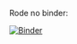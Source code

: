 Rode no binder:

[![Binder](https://mybinder.org/badge_logo.svg)](https://mybinder.org/v2/gh/odairjosebellini/awk/HEAD)

